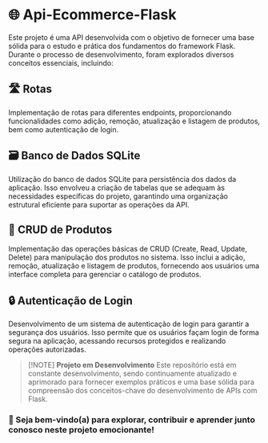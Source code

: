 # 🌐 Api-Ecommerce-Flask 

Este projeto é uma API desenvolvida com o objetivo de fornecer uma base sólida para o estudo e prática dos fundamentos do framework Flask. Durante o processo de desenvolvimento, foram explorados diversos conceitos essenciais, incluindo:

## 🛣️ Rotas

Implementação de rotas para diferentes endpoints, proporcionando funcionalidades como adição, remoção, atualização e listagem de produtos, bem como autenticação de login.

## 🗃️ Banco de Dados SQLite

Utilização do banco de dados SQLite para persistência dos dados da aplicação. Isso envolveu a criação de tabelas que se adequam às necessidades específicas do projeto, garantindo uma organização estrutural eficiente para suportar as operações da API.

## 🔨 CRUD de Produtos

Implementação das operações básicas de CRUD (Create, Read, Update, Delete) para manipulação dos produtos no sistema. Isso inclui a adição, remoção, atualização e listagem de produtos, fornecendo aos usuários uma interface completa para gerenciar o catálogo de produtos.

## 🔒 Autenticação de Login

Desenvolvimento de um sistema de autenticação de login para garantir a segurança dos usuários. Isso permite que os usuários façam login de forma segura na aplicação, acessando recursos protegidos e realizando operações autorizadas.

>[!NOTE] **Projeto em Desenvolvimento**
>Este repositório está em constante desenvolvimento, sendo continuamente atualizado e aprimorado para fornecer exemplos práticos e uma base sólida para compreensão dos conceitos-chave do desenvolvimento de APIs com Flask.

### 👋 Seja bem-vindo(a) para explorar, contribuir e aprender junto conosco neste projeto emocionante!
